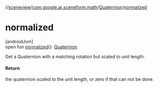 //[sceneview](../../../index.md)/[com.google.ar.sceneform.math](../index.md)/[Quaternion](index.md)/[normalized](normalized.md)

# normalized

[androidJvm]\
open fun [normalized](normalized.md)(): [Quaternion](index.md)

Get a Quaternion with a matching rotation but scaled to unit length.

#### Return

the quaternion scaled to the unit length, or zero if that can not be done.
